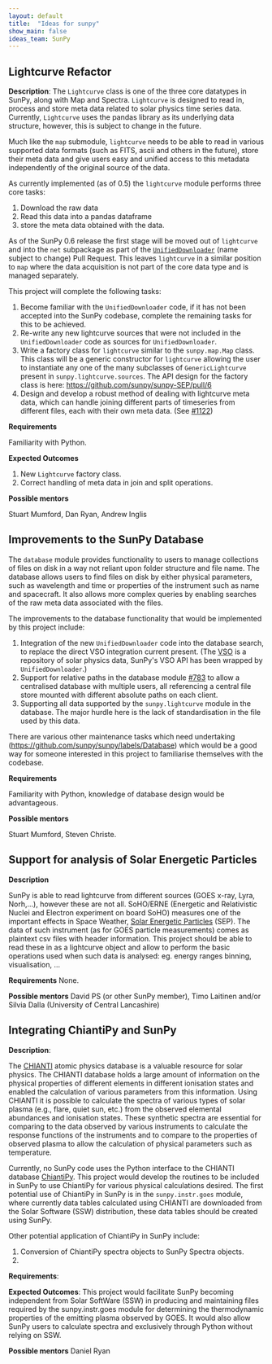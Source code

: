 ```yaml
---
layout: default
title:  "Ideas for sunpy"
show_main: false
ideas_team: SunPy
---
```


## Lightcurve Refactor

**Description**:
The `Lightcurve` class is one of the three core datatypes in SunPy, along with Map and Spectra.
`Lightcurve` is designed to read in, process and store meta data related to solar physics time series data.
Currently, `Lightcurve` uses the pandas library as its underlying data structure, however, this is subject to change in the future.

Much like the `map` submodule, `lightcurve` needs to be able to read in various supported data formats (such as FITS, ascii and others in the future), store their meta data and give users easy and unified access to this metadata independently of the original source of the data.

As currently implemented (as of 0.5) the `lightcurve` module performs three core tasks:

1. Download the raw data
1. Read this data into a pandas dataframe
1. store the meta data obtained with the data.

As of the SunPy 0.6 release the first stage will be moved out of `lightcurve` and into the `net` subpackage as part of the [`UnifiedDownloader`](https://github.com/sunpy/sunpy/pull/1088) (name subject to change) Pull Request.
This leaves `lightcurve` in a similar position to `map` where the data acquisition is not part of the core data type and is managed separately.

This project will complete the following tasks:

1. Become familiar with the `UnifiedDownloader` code, if it has not been accepted into the SunPy codebase, complete the remaining tasks for this to be achieved.
1. Re-write any new lightcurve sources that were not included in the `UnifiedDownloader` code as sources for `UnifiedDownloader`.
1. Write a factory class for `lightcurve` similar to the `sunpy.map.Map` class. This class will be a generic constructor for `lightcurve` allowing the user to instantiate any one of the many subclasses of `GenericLightcurve` present in `sunpy.lightcurve.sources`. The API design for the factory class is here: https://github.com/sunpy/sunpy-SEP/pull/6
1. Design and develop a robust method of dealing with lightcurve meta data, which can handle joining different parts of timeseries from different files, each with their own meta data. (See [#1122](https://github.com/sunpy/sunpy/issues/1122))

**Requirements**

Familiarity with Python. 

**Expected Outcomes**

1. New `Lightcurve` factory class.
1. Correct handling of meta data in join and split operations.

**Possible mentors**

Stuart Mumford, Dan Ryan, Andrew Inglis


## Improvements to the SunPy Database

The `database` module provides functionality to users to manage collections of files on disk in a way not reliant upon folder structure and file name.
The database allows users to find files on disk by either physical parameters, such as wavelength and time or properties of the instrument such as name and spacecraft. It also allows more complex queries by enabling searches of the raw meta data associated with the files.

The improvements to the database functionality that would be implemented by this project include:

1. Integration of the new `UnifiedDownloader` code into the database search, to replace the direct VSO integration current present. (The [VSO](http://vso1.nascom.nasa.gov/) is a repository of solar physics data, SunPy's VSO API has been wrapped by `UnifiedDownloader`.)
1. Support for relative paths in the database module [#783](https://github.com/sunpy/sunpy/issues/783) to allow a centralised database with multiple users, all referencing a central file store mounted with different absolute paths on each client.
1. Supporting all data supported by the `sunpy.lightcurve` module in the database. The major hurdle here is the lack of standardisation in the file used by this data.

There are various other maintenance tasks which need undertaking (https://github.com/sunpy/sunpy/labels/Database) which would be a good way for someone interested in this project to familiarise themselves with the codebase.

**Requirements**

Familiarity with Python, knowledge of database design would be advantageous.

**Possible mentors**

Stuart Mumford, Steven Christe.

## Support for analysis of Solar Energetic Particles
**Description**

SunPy is able to read lightcurve from different sources (GOES x-ray, Lyra, Norh,...), however these are not all.
SoHO/ERNE (Energetic and Relativistic Nuclei and Electron experiment on board SoHO) measures
one of the important effects in Space Weather, [Solar Energetic Particles](https://en.wikipedia.org/wiki/Solar_energetic_particles) (SEP).
The data of such instrument (as for GOES particle measurements) comes as plaintext csv files with header information.
This project should be able to read these in as a lightcurve object and allow to perform the basic operations used
when such data is analysed: eg. energy ranges binning, visualisation, ...

**Requirements** None.

**Possible mentors** David PS (or other SunPy member), Timo Laitinen and/or Silvia Dalla (University of Central Lancashire)

## Integrating ChiantiPy and SunPy

**Description**:

The [CHIANTI](http://www.chiantidatabase.org/) atomic physics database is a valuable resource for solar physics. The CHIANTI database holds a large amount of information on the physical properties of different elements in different ionisation states and enabled the calculation of various parameters from this information. Using CHIANTI it is possible to calculate the spectra of various types of solar plasma (e.g., flare, quiet sun, etc.) from the observed elemental abundances and ionisation states.
These synthetic spectra are essential for comparing to the data observed by various instruments to calculate the response functions of the instruments and to compare to the properties of observed plasma to allow the calculation of physical parameters such as temperature.

Currently, no SunPy code uses the Python interface to the CHIANTI database [ChiantiPy](http://chiantipy.sourceforge.net/). This project would develop the routines to be included in SunPy to use ChiantiPy for various physical calculations desired. The first potential use of ChiantiPy in SunPy is in the `sunpy.instr.goes` module, where currently data tables calculated using CHIANTI are downloaded from the Solar Software (SSW) distribution, these data tables should be created using SunPy.

Other potential application of ChiantiPy in SunPy include:

1. Conversion of ChiantiPy spectra objects to SunPy Spectra objects.
1. 

**Requirements**:

**Expected Outcomes**: This project would facilitate SunPy becoming independent from Solar SoftWare (SSW) in producing and maintaining files required by the sunpy.instr.goes module for determining the thermodynamic properties of the emitting plasma observed by GOES.  It would also allow SunPy users to calculate spectra and exclusively through Python without relying on SSW.

**Possible mentors** Daniel Ryan

